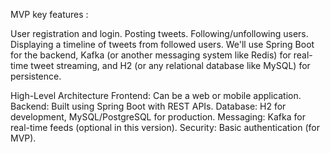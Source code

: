 MVP key features :

User registration and login.
Posting tweets.
Following/unfollowing users.
Displaying a timeline of tweets from followed users.
We'll use Spring Boot for the backend, Kafka (or another messaging system like Redis) for real-time tweet streaming, and H2 (or any relational database like MySQL) for persistence.

High-Level Architecture
Frontend: Can be a web or mobile application.
Backend: Built using Spring Boot with REST APIs.
Database: H2 for development, MySQL/PostgreSQL for production.
Messaging: Kafka for real-time feeds (optional in this version).
Security: Basic authentication (for MVP).

